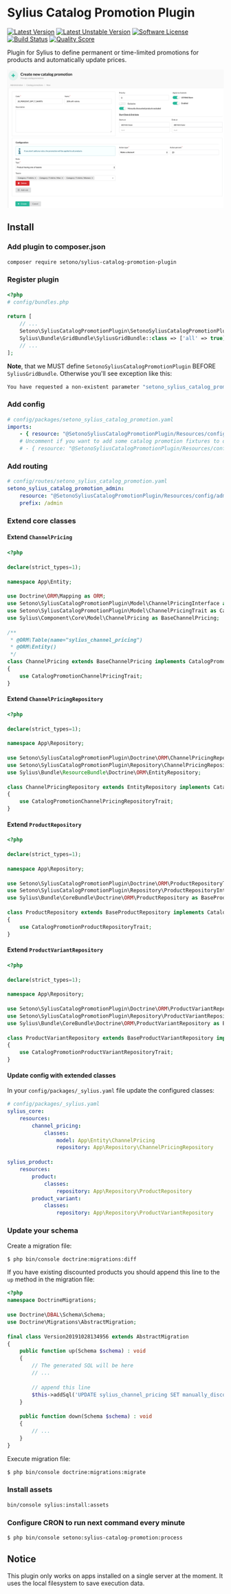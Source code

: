 # Sylius Catalog Promotion Plugin

[![Latest Version][ico-version]][link-packagist]
[![Latest Unstable Version][ico-unstable-version]][link-packagist]
[![Software License][ico-license]](LICENSE)
[![Build Status][ico-github-actions]][link-github-actions]
[![Quality Score][ico-code-quality]][link-code-quality]

Plugin for Sylius to define permanent or time-limited promotions for products and automatically update prices.

![Screenshot showing catalog promotions admin page](docs/admin-create.png)

## Install

### Add plugin to composer.json

```bash
composer require setono/sylius-catalog-promotion-plugin
```

### Register plugin

```php
<?php
# config/bundles.php

return [
    // ...
    Setono\SyliusCatalogPromotionPlugin\SetonoSyliusCatalogPromotionPlugin::class => ['all' => true],
    Sylius\Bundle\GridBundle\SyliusGridBundle::class => ['all' => true],
    // ...
];

```

**Note**, that we MUST define `SetonoSyliusCatalogPromotionPlugin` BEFORE `SyliusGridBundle`.
Otherwise you'll see exception like this:

```bash
You have requested a non-existent parameter "setono_sylius_catalog_promotion.model.promotion.class".  
```

### Add config

```yaml
# config/packages/setono_sylius_catalog_promotion.yaml
imports:
    - { resource: "@SetonoSyliusCatalogPromotionPlugin/Resources/config/app/config.yaml" }
    # Uncomment if you want to add some catalog promotion fixtures to default suite
    # - { resource: "@SetonoSyliusCatalogPromotionPlugin/Resources/config/app/fixtures.yaml" }
```

### Add routing

```yaml
# config/routes/setono_sylius_catalog_promotion.yaml
setono_sylius_catalog_promotion_admin:
    resource: "@SetonoSyliusCatalogPromotionPlugin/Resources/config/admin_routing.yaml"
    prefix: /admin
```

### Extend core classes
#### Extend `ChannelPricing`
```php
<?php

declare(strict_types=1);

namespace App\Entity;

use Doctrine\ORM\Mapping as ORM;
use Setono\SyliusCatalogPromotionPlugin\Model\ChannelPricingInterface as CatalogPromotionChannelPricingInterface;
use Setono\SyliusCatalogPromotionPlugin\Model\ChannelPricingTrait as CatalogPromotionChannelPricingTrait;
use Sylius\Component\Core\Model\ChannelPricing as BaseChannelPricing;

/**
 * @ORM\Table(name="sylius_channel_pricing")
 * @ORM\Entity()
 */
class ChannelPricing extends BaseChannelPricing implements CatalogPromotionChannelPricingInterface
{
    use CatalogPromotionChannelPricingTrait;
}
```

#### Extend `ChannelPricingRepository`
```php
<?php

declare(strict_types=1);

namespace App\Repository;

use Setono\SyliusCatalogPromotionPlugin\Doctrine\ORM\ChannelPricingRepositoryTrait as CatalogPromotionChannelPricingRepositoryTrait;
use Setono\SyliusCatalogPromotionPlugin\Repository\ChannelPricingRepositoryInterface as CatalogPromotionChannelPricingRepositoryInterface;
use Sylius\Bundle\ResourceBundle\Doctrine\ORM\EntityRepository;

class ChannelPricingRepository extends EntityRepository implements CatalogPromotionChannelPricingRepositoryInterface
{
    use CatalogPromotionChannelPricingRepositoryTrait;
}
```

#### Extend `ProductRepository`
```php
<?php

declare(strict_types=1);

namespace App\Repository;

use Setono\SyliusCatalogPromotionPlugin\Doctrine\ORM\ProductRepositoryTrait as CatalogPromotionProductRepositoryTrait;
use Setono\SyliusCatalogPromotionPlugin\Repository\ProductRepositoryInterface as CatalogPromotionProductRepositoryInterface;
use Sylius\Bundle\CoreBundle\Doctrine\ORM\ProductRepository as BaseProductRepository;

class ProductRepository extends BaseProductRepository implements CatalogPromotionProductRepositoryInterface
{
    use CatalogPromotionProductRepositoryTrait;
}
```

#### Extend `ProductVariantRepository`
```php
<?php

declare(strict_types=1);

namespace App\Repository;

use Setono\SyliusCatalogPromotionPlugin\Doctrine\ORM\ProductVariantRepositoryTrait as CatalogPromotionProductVariantRepositoryTrait;
use Setono\SyliusCatalogPromotionPlugin\Repository\ProductVariantRepositoryInterface as CatalogPromotionProductVariantRepositoryInterface;
use Sylius\Bundle\CoreBundle\Doctrine\ORM\ProductVariantRepository as BaseProductVariantRepository;

class ProductVariantRepository extends BaseProductVariantRepository implements CatalogPromotionProductVariantRepositoryInterface
{
    use CatalogPromotionProductVariantRepositoryTrait;
}
```

#### Update config with extended classes
In your `config/packages/_sylius.yaml` file update the configured classes:

```yaml
# config/packages/_sylius.yaml
sylius_core:
    resources:
        channel_pricing:
            classes:
                model: App\Entity\ChannelPricing
                repository: App\Repository\ChannelPricingRepository

sylius_product:
    resources:
        product:
            classes:
                repository: App\Repository\ProductRepository
        product_variant:
            classes:
                repository: App\Repository\ProductVariantRepository

```

### Update your schema

Create a migration file:

```bash
$ php bin/console doctrine:migrations:diff
```

If you have existing discounted products you should append this line to the `up` method in the migration file:
```php
<?php
namespace DoctrineMigrations;

use Doctrine\DBAL\Schema\Schema;
use Doctrine\Migrations\AbstractMigration;

final class Version20191028134956 extends AbstractMigration
{
    public function up(Schema $schema) : void
    {
        // The generated SQL will be here
        // ...
        
        // append this line
        $this->addSql('UPDATE sylius_channel_pricing SET manually_discounted = 1 WHERE original_price IS NOT NULL AND price != original_price');
    }

    public function down(Schema $schema) : void
    {
        // ...
    }
}
```

Execute migration file:
```bash
$ php bin/console doctrine:migrations:migrate
```

### Install assets

```bash
bin/console sylius:install:assets
```

### Configure CRON to run next command every minute

```bash
$ php bin/console setono:sylius-catalog-promotion:process
```

## Notice
This plugin only works on apps installed on a single server at the moment. It uses the local filesystem to save execution data.

[ico-version]: https://poser.pugx.org/setono/sylius-catalog-promotion-plugin/v/stable
[ico-unstable-version]: https://poser.pugx.org/setono/sylius-catalog-promotion-plugin/v/unstable
[ico-license]: https://poser.pugx.org/setono/sylius-catalog-promotion-plugin/license
[ico-github-actions]: https://github.com/Setono/SyliusCatalogPromotionPlugin/workflows/build/badge.svg
[ico-code-quality]: https://img.shields.io/scrutinizer/g/Setono/SyliusCatalogPromotionPlugin.svg?style=flat-square

[link-packagist]: https://packagist.org/packages/setono/sylius-catalog-promotion-plugin
[link-github-actions]: https://github.com/Setono/SyliusCatalogPromotionPlugin/actions
[link-code-quality]: https://scrutinizer-ci.com/g/Setono/SyliusCatalogPromotionPlugin
